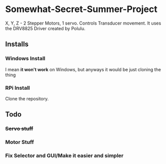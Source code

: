 # Somewhat-Secret-Summer-Project
X, Y, Z - 2 Stepper Motors, 1 servo. Controls Transducer movement.
It uses the DRV8825 Driver created by Polulu.
## Installs
### Windows Install
I mean **it won't work** on Windows, but anyways it would be just cloning the thing
### RPi Install
Clone the repository.
## Todo
### ~~Servo stuff~~
### Motor Stuff
### Fix Selector and GUI/Make it easier and simpler